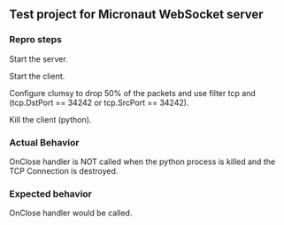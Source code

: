 ## Test project for Micronaut WebSocket server

### Repro steps

Start the server.

Start the client.

Configure clumsy to drop 50% of the packets and use filter tcp and (tcp.DstPort == 34242 or tcp.SrcPort == 34242).

Kill the client (python).

### Actual Behavior
OnClose handler is NOT called when the python process is killed and the TCP Connection is destroyed.

### Expected behavior
OnClose handler would be called.



